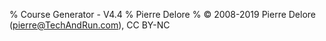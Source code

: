 % Course Generator - V4.4
% Pierre Delore
% © 2008-2019 Pierre Delore (pierre@TechAndRun.com), CC BY-NC
